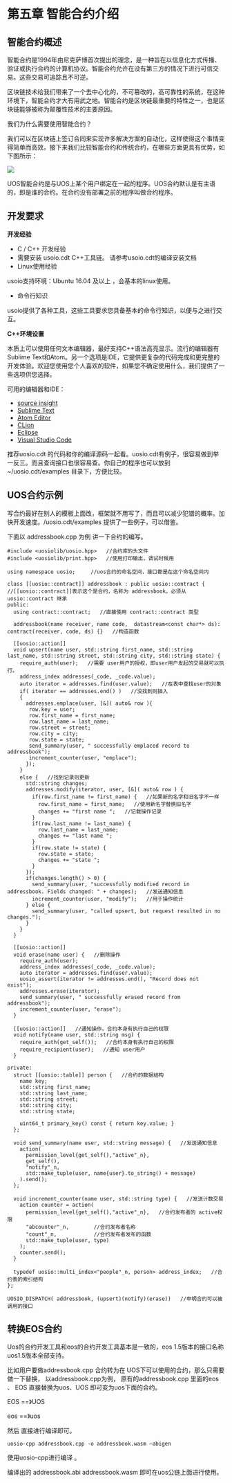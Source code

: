 # 第五章 智能合约介绍

## 智能合约概述

智能合约是1994年由尼克萨博首次提出的理念，是一种旨在以信息化方式传播、验证或执行合约的计算机协议。智能合约允许在没有第三方的情况下进行可信交易。这些交易可追踪且不可逆。

区块链技术给我们带来了一个去中心化的，不可篡改的，高可靠性的系统，在这种环境下，智能合约才大有用武之地。智能合约是区块链最重要的特性之一，也是区块链能够被称为颠覆性技术的主要原因。

我们为什么需要使用智能合约？

我们可以在区块链上签订合同来实现许多解决方案的自动化，这样使得这个事情变得简单而高效。接下来我们比较智能合约和传统合约，在哪些方面更具有优势，如下图所示：

![](.gitbook/assets/image.png)

UOS智能合约是与UOS上某个用户绑定在一起的程序。UOS合约默认是有主语的，即是谁的合约。在合约没有部署之前的程序叫做合约程序。

## 开发要求

**开发经验**

* C / C++ 开发经验
* 需要安装 usoio.cdt C++工具链。 请参考usoio.cdt的编译安装文档
* Linux使用经验

usoio支持环境：Ubuntu 16.04 及以上 ，会基本的linux使用。

* 命令行知识

usoio提供了各种工具，这些工具要求您具备基本的命令行知识，以便与之进行交互。

**C++环境设置**

本质上可以使用任何文本编辑器，最好支持C++语法高亮显示。流行的编辑器有Sublime Text和Atom。另一个选项是IDE，它提供更复杂的代码完成和更完整的开发体验。欢迎您使用您个人喜欢的软件，如果您不确定使用什么，我们提供了一些选项供您选择。

可用的编辑器和IDE：

* [source insight](https://www.sublimetext.com/)
* [Sublime Text](https://www.sublimetext.com/)
* [Atom Editor](https://atom.io/)
* [CLion](https://www.jetbrains.com/clion/)
* [Eclipse](http://www.eclipse.org/downloads/packages/release/oxygen/1a/eclipse-ide-cc-developers)
* [Visual Studio Code](https://code.visualstudio.com/)

推荐uosio.cdt 的代码和你的编译源码一起看。uosio.cdt有例子，很容易做到举一反三。而且查询接口也很容易查。你自己的程序也可以放到 ~/uosio.cdt/examples 目录下，方便比较。

## UOS合约示例

写合约最好在别人的模板上面改，框架就不用写了，而且可以减少犯错的概率。加快开发速度。/uosio.cdt/examples 提供了一些例子，可以借鉴。

下面以 addressbook.cpp 为例 讲一下合约的编写。

```text
#include <uosiolib/uosio.hpp>   //合约库的头文件
#include <uosiolib/print.hpp>   //使用打印输出，调试时候用

using namespace uosio;     //uos合约的命名空间，接口都是在这个命名空间内

class [[uosio::contract]] addressbook : public uosio::contract {
//[[uosio::contract]]表示这个是合约，名称为 addressbook，必须从uosio::contract 继承
public:
  using contract::contract;   //直接使用 contract::contract 类型

  addressbook(name receiver, name code,  datastream<const char*> ds): contract(receiver, code, ds) {}   //构造函数

  [[uosio::action]] 
  void upsert(name user, std::string first_name, std::string last_name, std::string street, std::string city, std::string state) {
    require_auth(user);   //需要 user用户的授权，即user用户发起的交易就可以执行。
    address_index addresses(_code, _code.value);
    auto iterator = addresses.find(user.value);   //在表中查找user的对象
    if( iterator == addresses.end() )   //没找到则插入
    {
      addresses.emplace(user, [&]( auto& row ){
       row.key = user;
       row.first_name = first_name;
       row.last_name = last_name;
       row.street = street;
       row.city = city;
       row.state = state;
       send_summary(user, " successfully emplaced record to addressbook");
       increment_counter(user, "emplace");
      });
    }
    else {   //找到记录则更新
      std::string changes;
      addresses.modify(iterator, user, [&]( auto& row ) {
        if(row.first_name != first_name) {   //如果新的名字和旧名字不一样
          row.first_name = first_name;   //使用新名字替换旧名字
          changes += "first name ";   //记载操作记录
        }
        if(row.last_name != last_name) {
          row.last_name = last_name;
          changes += "last name ";
        }
        if(row.state != state) {
          row.state = state;
          changes += "state ";
        }
      });
      if(changes.length() > 0) {
        send_summary(user, "successfully modified record in addressbook. Fields changed: " + changes);   //发送通知信息
        increment_counter(user, "modify");   //用于操作统计
      } else {
        send_summary(user, "called upsert, but request resulted in no changes.");
      }
    }
  }

  [[uosio::action]]
  void erase(name user) {   //删除操作
    require_auth(user);
    address_index addresses(_code, _code.value);
    auto iterator = addresses.find(user.value);
    uosio_assert(iterator != addresses.end(), "Record does not exist");
    addresses.erase(iterator);
    send_summary(user, " successfully erased record from addressbook");
    increment_counter(user, "erase");
  }

  [[uosio::action]]   //通知操作。合约本身有执行自己的权限
  void notify(name user, std::string msg) {
    require_auth(get_self());   //合约本身有执行自己的权限
    require_recipient(user);   //通知 user用户
  }

private:
  struct [[uosio::table]] person {   //合约的数据结构
    name key;
    std::string first_name;
    std::string last_name;
    std::string street;
    std::string city;
    std::string state;

    uint64_t primary_key() const { return key.value; }
  };

  void send_summary(name user, std::string message) {   //发送通知信息
    action(
      permission_level{get_self(),"active"_n},
      get_self(),
      "notify"_n,
      std::make_tuple(user, name{user}.to_string() + message)
    ).send();
  };

  void increment_counter(name user, std::string type) {   //发送计数交易
    action counter = action(
      permission_level{get_self(),"active"_n},   //合约发布者的 active权限
      "abcounter"_n,        //合约发布者名称
      "count"_n,            //合约发布者发布的函数
      std::make_tuple(user, type)
    );
    counter.send();
  }

  typedef uosio::multi_index<"people"_n, person> address_index;   //合约表的索引结构
};

UOSIO_DISPATCH( addressbook, (upsert)(notify)(erase))   //申明合约可以被调用的接口
```

## 转换EOS合约

Uos的合约开发工具和eos的合约开发工具基本是一致的，eos 1.5版本的接口名称 uos1.5版本全部支持。

比如用户要做addressbook.cpp 合约转为在 UOS下可以使用的合约，那么只需要做一下替换， 以addressbook.cpp为例， 原有的addressbook.cpp 里面的eos 、 EOS 直接替换为uos、UOS 即可变为uos下面的合约。

EOS ==》UOS

eos ==》uos

然后 直接进行编译即可。

```text
uosio-cpp addressbook.cpp -o addressbook.wasm –abigen
```

使用uosio-cpp进行编译 。

编译出的 addressbook.abi addressbook.wasm 即可在uos公链上面进行使用。

